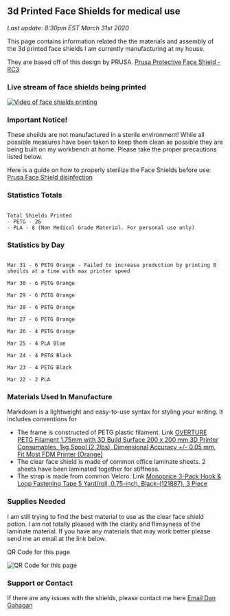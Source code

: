 ## 3d Printed Face Shields for medical use

*Last update: 8:30pm EST March 31st 2020*


This page contains information related the the materials and assembly of the 3d printed face shields I am currently manufacturing at my house.

They are based off of this design by PRUSA. [Prusa Protective Face Shield - RC3](https://www.prusaprinters.org/prints/25857-prusa-protective-face-shield-rc2)

### Live stream of face shields being printed

[![Video of face shields printing](https://dgahagan.github.io/CovidFaceShield/img/mq2.jpg)](http://app.thespaghettidetective.com/printers/shared/cb568a0c0103fa4b7f8961a868ecb77f9a7a/ "Video")

### Important Notice!

These sheilds are not manufactured in a sterile environment! While all possible measures have been taken to keep them clean as possible they are being built on my workbench at home. Please take the proper precautions listed below.

Here is a guide on how to properly sterilize the Face Shields before use: [Prusa Face Shield disinfection](https://help.prusa3d.com/en/article/prusa-face-shield-disinfection_125457)

### Statistics Totals

```

Total Shields Printed
- PETG - 26
- PLA - 8 (Non Medical Grade Material. For personal use only)

```

### Statistics by Day

```

Mar 31 - 6 PETG Orange - Failed to increase production by printing 8 sheilds at a time with max printer speed

Mar 30 - 6 PETG Orange

Mar 29 - 6 PETG Orange

Mar 28 - 6 PETG Orange

Mar 27 - 6 PETG Orange

Mar 26 - 4 PETG Orange

Mar 25 - 4 PLA Blue

Mar 24 - 4 PETG Black

Mar 23 - 4 PETG Black

Mar 22 - 2 PLA

```












### Materials Used In Manufacture

Markdown is a lightweight and easy-to-use syntax for styling your writing. It includes conventions for

- The frame is constructed of PETG plastic filament. Link [OVERTURE PETG Filament 1.75mm with 3D Build Surface 200 x 200 mm 3D Printer Consumables, 1kg Spool (2.2lbs), Dimensional Accuracy +/- 0.05 mm, Fit Most FDM Printer (Orange)](https://www.amazon.com/gp/product/B07VJYL11F/)
- The clear face shield is made of common office laminate sheets. 2 sheets have been laminated together for stiffness.
- The strap is made from common Velcro. Link [Monoprice 3-Pack Hook & Loop Fastening Tape 5 Yard/roll, 0.75-inch, Black-(121887), 3 Piece](https://www.amazon.com/gp/product/B06WW3LSLT/)

### Supplies Needed
I am still trying to find the best material to use as the clear face shield potion. I am not totally pleased with the clarity and flimsyness of the laminate material. If you have any materials that may work better please send me an email at the link below.

QR Code for this page

![QR Code for this page](https://dgahagan.github.io/CovidFaceShield/img/covid.png)

### Support or Contact

If there are any issues with the shields, please contact me here [Email Dan Gahagan](mailto:dangahagan@gmail.com)
